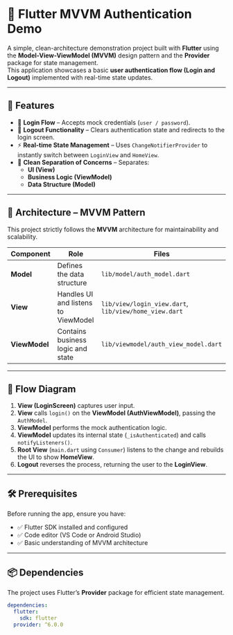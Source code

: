# 🧩 Flutter MVVM Authentication Demo

A simple, clean-architecture demonstration project built with **Flutter** using the **Model-View-ViewModel (MVVM)** design pattern and the **Provider** package for state management.  
This application showcases a basic **user authentication flow (Login and Logout)** implemented with real-time state updates.

---

## 🚀 Features

- 🔐 **Login Flow** – Accepts mock credentials (`user / password`).
- 🚪 **Logout Functionality** – Clears authentication state and redirects to the login screen.
- ⚡ **Real-time State Management** – Uses `ChangeNotifierProvider` to instantly switch between `LoginView` and `HomeView`.
- 🧱 **Clean Separation of Concerns** – Separates:
  - **UI (View)**
  - **Business Logic (ViewModel)**
  - **Data Structure (Model)**

---

## 📐 Architecture – MVVM Pattern

This project strictly follows the **MVVM** architecture for maintainability and scalability.

| Component | Role | Files |
|------------|------|-------|
| **Model** | Defines the data structure | `lib/model/auth_model.dart` |
| **View** | Handles UI and listens to ViewModel | `lib/view/login_view.dart`, `lib/view/home_view.dart` |
| **ViewModel** | Contains business logic and state | `lib/viewmodel/auth_view_model.dart` |

---

## 🔄 Flow Diagram

1. **View (LoginScreen)** captures user input.  
2. **View** calls `login()` on the **ViewModel (AuthViewModel)**, passing the `AuthModel`.  
3. **ViewModel** performs the mock authentication logic.  
4. **ViewModel** updates its internal state (`_isAuthenticated`) and calls `notifyListeners()`.  
5. **Root View** (`main.dart` using `Consumer`) listens to the change and rebuilds the UI to show **HomeView**.  
6. **Logout** reverses the process, returning the user to the **LoginView**.

---

## 🛠️ Prerequisites

Before running the app, ensure you have:

- ✅ Flutter SDK installed and configured  
- ✅ Code editor (VS Code or Android Studio)  
- ✅ Basic understanding of MVVM architecture  

---

## 📦 Dependencies

The project uses Flutter’s **Provider** package for efficient state management.

```yaml
dependencies:
  flutter:
    sdk: flutter
  provider: ^6.0.0
